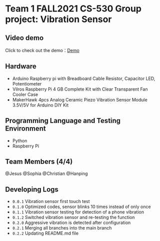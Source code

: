 # Team 1 FALL2021 CS-530 Group project: Vibration Sensor

## Video demo
Click to check out the demo：[Demo](https://www.youtube.com/watch?v=ASYbGuQbtTQ&ab_channel=MrTurtlecraft)

## Hardware

* Arduino Raspberry pi with Breadboard Cable Resistor, Capacitor LED, Potentiometer
* Vilros Raspberry Pi 4 GB Complete Kit with Clear Transparent Fan Cooler Case
* MakerHawk 4pcs Analog Ceramic Piezo Vibration Sensor Module 3.5V/5V for Arduino DIY Kit

## Programming Language and Testing Environment

* Python
* Raspberry Pi

## Team Members (4/4)

@Jesus
@Sophia
@Christian
@Hanping

## Developing Logs

* `0.0.1` Vibration sensor first touch test
* `0.1.0` Optimized codes, sensor blinks 10 times instead of only once
* `0.1.1` Vibration sensor testing for detection of a phone vibration
* `0.1.2` Switched vibration sensor and re-testing the function
* `0.2.0` Aggressive vibration is detected after configuration
* `0.2.1` Merging all branches into the main branch
* `0.2.2` Updating README.md file 
